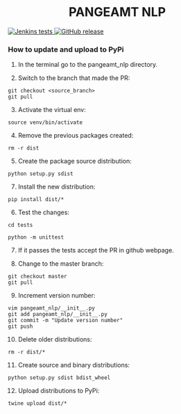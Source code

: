 <h1 align="center">
    PANGEAMT NLP
</h1>

<p align="left">
    <a href="http://52.16.81.128:5019/blue/organizations/jenkins/pangeamt-nlp/activity">
        <img alt="Jenkins tests" src="https://img.shields.io/jenkins/tests?compact_message&failed_label=failed%F0%9F%A4%A6%E2%80%8D%E2%99%80%EF%B8%8F&jobUrl=http%3A%2F%2F52.16.81.128%3A5019%2Fjob%2Fpangeamt-nlp%2Fjob%2Fmaster%2F&passed_label=passed%20%20%F0%9F%91%8D">
    </a>
    <a href="https://pypi.org/project/pangeamt-nlp/">
        <img alt="GitHub release" src="https://img.shields.io/pypi/v/pangeamt-nlp">
    </a>
</p>

### How to update and upload to PyPi

1. In the terminal go to the pangeamt_nlp directory.

2. Switch to the branch that made the PR:
```
git checkout <source_branch>
git pull
```
3. Activate the virtual env:
```
source venv/bin/activate
```
4. Remove the previous packages created:
```
rm -r dist
```
5. Create the package source distribution:
```
python setup.py sdist
```
7. Install the new distribution:
```
pip install dist/*
```
6. Test the changes:
```
cd tests
```
```
python -m unittest
```
7. If it passes the tests accept the PR in github webpage.

8. Change to the master branch:
```
git checkout master
git pull
```
9. Increment version number:
```
vim pangeamt_nlp/__init__.py
git add pangeamt_nlp/__init__.py
git commit -m "Update version number"
git push
```
10. Delete older distributions:
```
rm -r dist/*
```
11. Create source and binary distributions:
```
python setup.py sdist bdist_wheel
```
12. Upload distributions to PyPi:
```
twine upload dist/*
```

